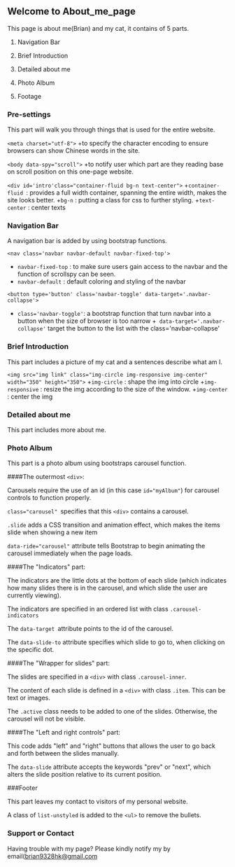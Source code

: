 ## Welcome to About_me_page

This page is about me(Brian) and my cat, it contains of 5 parts.

1. Navigation Bar

2. Brief Introduction

3. Detailed about me

4. Photo Album

5. Footage
  
  
### Pre-settings

This part will walk you through things that is used for the entire website.

```<meta charset="utf-8">```
+to specify the character encoding to ensure browsers can show Chinese words in the site.

```<body data-spy="scroll">```
+to notify user which part are they reading base on scroll position on this one-page website.

```<div id='intro'class="container-fluid bg-n text-center">```
+```container-fluid ```: provides a full width container, spanning the entire width, makes the site looks better.
+```bg-n``` : putting a class for css to further styling.
+```text-center``` : center texts

### Navigation Bar

A navigation bar is added by using bootstrap functions.

```<nav class='navbar navbar-default navbar-fixed-top'>```
+ ```navbar-fixed-top``` :
  to make sure users gain access to the navbar and the function of scrollspy can be seen.
+ ```navbar-default``` : 
  default coloring and styling of the navbar

```<button type='button' class='navbar-toggle' data-target='.navbar-collapse'>```
+ ```class='navbar-toggle'```: 
  a bootstrap function that turn navbar into a button when the size of browser is too narrow 
+``` data-target='.navbar-collapse'```
  target the button to the list with the class='navbar-collapse'

### Brief Introduction

This part includes a picture of my cat and a sentences describe what am I.

```<img src="img link" class="img-circle img-responsive img-center" width="350" height="350">```
+```img-circle``` : shape the img into circle
+```img-responsive``` : resize the img according to the size of the window.
+```img-center``` : center the img

### Detailed about me

This part includes more about me.

### Photo Album

This part is a photo album using bootstraps carousel function.

####The outermost ```<div>```:

Carousels require the use of an id (in this case ```id="myAlbum"```) for carousel controls to function properly.

```class="carousel" ```specifies that this ```<div>``` contains a carousel.

``` .slide ``` adds a CSS transition and animation effect, which makes the items slide when showing a new item

```data-ride="carousel"``` attribute tells Bootstrap to begin animating the carousel immediately when the page loads.


####The "Indicators" part:

The indicators are the little dots at the bottom of each slide (which indicates how many slides there is in the carousel, and which slide the user are currently viewing).

The indicators are specified in an ordered list with class ```.carousel-indicators```

The ```data-target ```attribute points to the id of the carousel.

The ```data-slide-to``` attribute specifies which slide to go to, when clicking on the specific dot.

####The "Wrapper for slides" part:

The slides are specified in a ```<div>``` with class ```.carousel-inner```.

The content of each slide is defined in a ```<div>``` with class ```.item```. This can be text or images.

The ```.active``` class needs to be added to one of the slides. Otherwise, the carousel will not be visible.

####The "Left and right controls" part:

This code adds "left" and "right" buttons that allows the user to go back and forth between the slides manually.

The ```data-slide``` attribute accepts the keywords "prev" or "next", which alters the slide position relative to its current position.

###Footer

This part leaves my contact to visitors of my personal website.

A class of ```list-unstyled``` is added to the ```<ul>``` to remove the bullets.

### Support or Contact

Having trouble with my page? Please kindly notify my by email(brian9328hk@gmail.com
